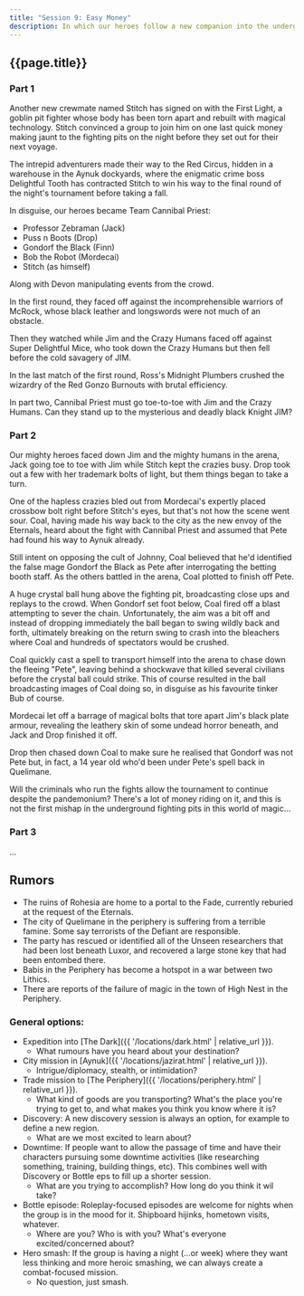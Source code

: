 ```yaml
---
title: "Session 9: Easy Money"
description: In which our heroes follow a new companion into the underground fighting pits of Aynuk.
---
```


## {{page.title}}

### Part 1

Another new crewmate named Stitch has signed on with the First Light, a goblin pit fighter whose body has been torn apart and rebuilt with magical technology. Stitch convinced a group to join him on one last quick money making jaunt to the fighting pits on the night before they set out for their next voyage.

The intrepid adventurers made their way to the Red Circus, hidden in a warehouse in the Aynuk dockyards, where the enigmatic crime boss Delightful Tooth has contracted Stitch to win his way to the final round of the night's tournament before taking a fall.

In disguise, our heroes became Team Cannibal Priest:

* Professor Zebraman (Jack)
* Puss n Boots (Drop)
* Gondorf the Black (Finn)
* Bob the Robot (Mordecai)
* Stitch (as himself)

Along with Devon manipulating events from the crowd.

In the first round, they faced off against the incomprehensible warriors of McRock, whose black leather and longswords were not much of an obstacle.

Then they watched while Jim and the Crazy Humans faced off against Super Delightful Mice, who took down the Crazy Humans but then fell before the cold savagery of JIM.

In the last match of the first round, Ross's Midnight Plumbers crushed the wizardry of the Red Gonzo Burnouts with brutal efficiency.

In part two, Cannibal Priest must go toe-to-toe with Jim and the Crazy Humans. Can they stand up to the mysterious and deadly black Knight JIM?

### Part 2

Our mighty heroes faced down Jim and the mighty humans in the arena, Jack going toe to toe with Jim while Stitch kept the crazies busy. Drop took out a few with her trademark bolts of light, but them things began to take a turn.

One of the hapless crazies bled out from Mordecai's expertly placed crossbow bolt right before Stitch's eyes, but that's not how the scene went sour. Coal, having made his way back to the city as the new envoy of the Eternals, heard about the fight with Cannibal Priest and assumed that Pete had found his way to Aynuk already.

Still intent on opposing the cult of Johnny, Coal believed that he'd identified the false mage Gondorf the Black as Pete after interrogating the betting booth staff. As the others battled in the arena, Coal plotted to finish off Pete.

A huge crystal ball hung above the fighting pit, broadcasting close ups and replays to the crowd. When Gondorf set foot below, Coal fired off a blast attempting to sever the chain. Unfortunately, the aim was a bit off and instead of dropping immediately the ball began to swing wildly back and forth, ultimately breaking on the return swing to crash into the bleachers where Coal and hundreds of spectators would be crushed. 

Coal quickly cast a spell to transport himself into the arena to chase down the fleeing "Pete", leaving behind a shockwave that killed several civilians before the crystal ball could strike. This of course resulted in the ball broadcasting images of Coal doing so, in disguise as his favourite tinker Bub of course.

Mordecai let off a barrage of magical bolts that tore apart Jim's black plate armour, revealing the leathery skin of some undead horror beneath, and Jack and Drop finished it off.

Drop then chased down Coal to make sure he realised that Gondorf was not Pete but, in fact, a 14 year old who'd been under Pete's spell back in Quelimane.

Will the criminals who run the fights allow the tournament to continue despite the pandemonium? There's a lot of money riding on it, and this is not the first mishap in the underground fighting pits in this world of magic...

### Part 3

...

## Rumors
* The ruins of Rohesia are home to a portal to the Fade, currently reburied at the request of the Eternals.
* The city of Quelimane in the periphery is suffering from a terrible famine. Some say terrorists of the Defiant are responsible.
* The party has rescued or identified all of the Unseen researchers that had been lost beneath Luxor, and recovered a large stone key that had been entombed there.
* Babis in the Periphery has become a hotspot in a war between two Lithics.
* There are reports of the failure of magic in the town of High Nest in the Periphery.

### General options:
* Expedition into [The Dark]({{ '/locations/dark.html' | relative_url }}).
  * What rumours have you heard about your destination?
* City mission in [Aynuk]({{ '/locations/jazirat.html' | relative_url }}).
  * Intrigue/diplomacy, stealth, or intimidation?
* Trade mission to [The Periphery]({{ '/locations/periphery.html' | relative_url }}).
  * What kind of goods are you transporting? What's the place you're trying to get to, and what makes you think you know where it is?
* Discovery: A new discovery session is always an option, for example to define a new region.
  * What are we most excited to learn about?
* Downtime: If people want to allow the passage of time and have their characters pursuing some downtime activities (like researching something, training, building things, etc). This combines well with Discovery or Bottle eps to fill up a shorter session.
  * What are you trying to accomplish? How long do you think it wil take?
* Bottle episode: Roleplay-focused episodes are welcome for nights when the group is in the mood for it. Shipboard hijinks, hometown visits, whatever.
  * Where are you? Who is with you? What's everyone excited/concerned about?
* Hero smash: If the group is having a night (...or week) where they want less thinking and more heroic smashing, we can always create a combat-focused mission.
  * No question, just smash.
